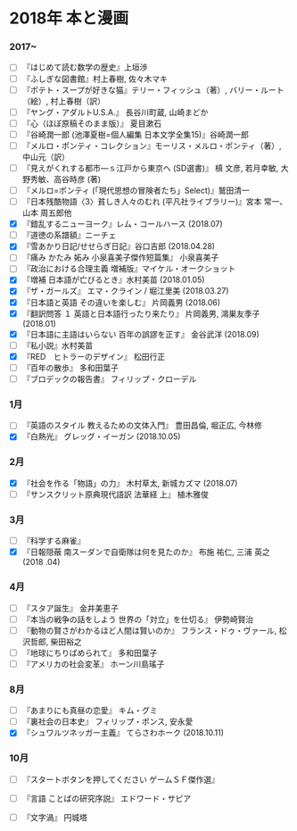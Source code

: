 #  2018年 本と漫画

### 2017~
- [ ] 『はじめて読む数学の歴史』上垣渉
- [ ] 『ふしぎな図書館』村上春樹, 佐々木マキ
- [ ] 『ポテト・スープが好きな猫』テリー・フィッシュ（著）, バリー・ルート（絵）, 村上春樹（訳）
- [ ] 『ヤング・アダルトU.S.A.』 長谷川町蔵, 山崎まどか
- [ ] 『心（ほぼ原稿そのまま版）』 夏目漱石
- [ ] 『谷崎潤一郎 (池澤夏樹=個人編集 日本文学全集15)』谷崎潤一郎
- [ ] 『メルロ・ポンティ・コレクション』モーリス・メルロ・ポンティ（著）, 中山元（訳）
- [ ] 『見えがくれする都市―ｓ江戸から東京へ (SD選書)』 槙 文彦, 若月幸敏, 大野秀敏、高谷時彦 (著)
- [ ] 『メルロ=ポンティ (「現代思想の冒険者たち」Select)』鷲田清一
- [ ] 『日本残酷物語〈3〉貧しき人々のむれ (平凡社ライブラリー)』宮本 常一、 山本 周五郎他
- [x] 『錯乱するニューヨーク』レム・コールハース (2018.07)
- [ ] 『道徳の系譜額』ニーチェ
- [x] 『雪あかり日記/せせらぎ日記』谷口吉郎 (2018.04.28)
- [ ] 『痛み かたみ 妬み 小泉喜美子傑作短篇集』 小泉喜美子
- [ ] 『政治における合理主義 増補版』マイケル・オークショット
- [x] 『増補 日本語が亡びるとき』水村美苗 (2018.01.05)
- [x] 『ザ・ガールズ』 エマ・クライン / 堀江里美 (2018.03.27)
- [x] 『日本語と英語 その違いを楽しむ』 片岡義男 (2018.06)
- [x] 『翻訳問答 １ 英語と日本語行ったり来たり』 片岡義男, 鴻巣友季子 (2018.01)
- [x] 『日本語に主語はいらない 百年の誤謬を正す』 金谷武洋 (2018.09)
- [ ] 『私小説』水村美苗
- [x] 『RED　ヒトラーのデザイン』 松田行正
- [ ] 『百年の散歩』 多和田葉子
- [ ] 『ブロデックの報告書』 フィリップ・クローデル

### 1月
- [ ] 『英語のスタイル 教えるための文体入門』 豊田昌倫, 堀正広, 今林修
- [x] 『白熱光』 グレッグ・イーガン (2018.10.05)

### 2月
- [x] 『社会を作る「物語」の力』 木村草太, 新城カズマ (2018.07)
- [ ] 『サンスクリット原典現代語訳 法華経 上』 植木雅俊

### 3月
- [ ] 『科学する麻雀』
- [x] 『日報隠蔽 南スーダンで自衛隊は何を見たのか』 布施 祐仁, 三浦 英之 (2018 .04)

### 4月
- [ ] 『スタア誕生』 金井美恵子
- [ ] 『本当の戦争の話をしよう 世界の「対立」を仕切る』 伊勢崎賢治
- [ ] 『動物の賢さがわかるほど人間は賢いのか』 フランス・ドゥ・ヴァール, 松沢哲郎, 柴田裕之
- [ ] 『地球にちりばめられて』 多和田葉子
- [ ] 『アメリカの社会変革』 ホーン川島瑤子

### 8月
- [ ] 『あまりにも真昼の恋愛』 キム・グミ
- [ ] 『裏社会の日本史』 フィリップ・ポンス, 安永愛
- [x] 『シュワルツネッガー主義』 てらさわホーク  (2018.10.11)

### 10月
- [ ] 『スタートボタンを押してください ゲームＳＦ傑作選』
- [ ] 『言語 ことばの研究序説』 エドワード・サピア
- [ ] 『文字渦』 円城塔

